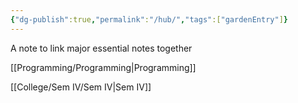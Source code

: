 ```yaml
---
{"dg-publish":true,"permalink":"/hub/","tags":["gardenEntry"]}
---
```


A note to link major essential notes together

[[Programming/Programming\|Programming]]

[[College/Sem IV/Sem IV\|Sem IV]]



